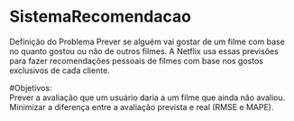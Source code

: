 # SistemaRecomendacao
Definição do Problema Prever se alguém vai gostar de um filme com base no quanto gostou ou não de outros filmes. A Netflix usa essas previsões para fazer recomendações pessoais de filmes com base nos gostos exclusivos de cada cliente.  


#Objetivos:  
Prever a avaliação que um usuário daria a um filme que ainda não avaliou. 
Minimizar a diferença entre a avaliação prevista e real (RMSE e MAPE).
